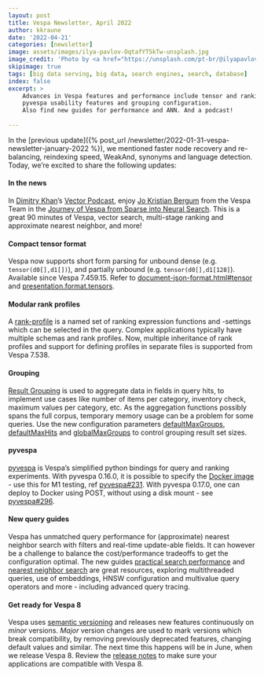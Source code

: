 ```yaml
---
layout: post
title: Vespa Newsletter, April 2022
author: kkraune
date: '2022-04-21'
categories: [newsletter]
image: assets/images/ilya-pavlov-OqtafYT5kTw-unsplash.jpg
image_credit: 'Photo by <a href="https://unsplash.com/pt-br/@ilyapavlov?utm_source=unsplash&utm_medium=referral&utm_content=creditCopyText">Ilya Pavlov</a> on <a href="https://unsplash.com/photos/OqtafYT5kTw?utm_source=unsplash&utm_medium=referral&utm_content=creditCopyText">Unsplash</a>'
skipimage: true
tags: [big data serving, big data, search engines, search, database]
index: false
excerpt: >
    Advances in Vespa features and performance include tensor and ranking configuration improvements,
    pyvespa usability features and grouping configuration.
    Also find new guides for performance and ANN. And a podcast!
    
---
```


In the [previous update]({% post_url /newsletter/2022-01-31-vespa-newsletter-january-2022 %}),
we mentioned faster node recovery and re-balancing, reindexing speed, WeakAnd, synonyms and language detection.
Today, we’re excited to share the following updates:


#### In the news
In [Dimitry Khan](https://twitter.com/DmitryKan)’s
<a href="https://open.spotify.com/show/13JO3vhMf7nAqcpvlIgOY6" data-proofer-ignore>Vector Podcast</a>,
enjoy [Jo Kristian Bergum](https://twitter.com/jobergum) from the Vespa Team in the
<a href="https://open.spotify.com/episode/5eiywuzKrRRcd1EaUp4ZMo" data-proofer-ignore>
Journey of Vespa from Sparse into Neural Search</a>.
This is a great 90 minutes of Vespa, vector search, multi-stage ranking and approximate nearest neighbor, and more!

#### Compact tensor format
Vespa now supports short form parsing for unbound dense (e.g. `tensor(d0[],d1[])`),
and partially unbound (e.g. `tensor(d0[],d1[128]`).
Available since Vespa 7.459.15.
Refer to [document-json-format.html#tensor](https://docs.vespa.ai/en/reference/document-json-format.html#tensor) and
[presentation.format.tensors](https://docs.vespa.ai/en/reference/query-api-reference.html#presentation.format.tensors).

#### Modular rank profiles
A [rank-profile](https://docs.vespa.ai/en/reference/schema-reference.html#rank-profile)
is a named set of ranking expression functions and -settings which can be selected in the query.
Complex applications typically have multiple schemas and rank profiles.
Now, multiple inheritance of rank profiles and support for defining profiles in separate files
is supported from Vespa 7.538.

#### Grouping
[Result Grouping](https://docs.vespa.ai/en/grouping.html) is used to aggregate data in fields in query hits,
to implement use cases like number of items per category, inventory check, maximum values per category, etc.
As the aggregation functions possibly spans the full corpus, temporary memory usage can be a problem for some queries.
Use the new configuration parameters
[defaultMaxGroups](https://docs.vespa.ai/en/reference/query-api-reference.html#grouping.defaultmaxgroups),
[defaultMaxHits](https://docs.vespa.ai/en/reference/query-api-reference.html#grouping.defaultmaxhits) and 
[globalMaxGroups](https://docs.vespa.ai/en/reference/query-api-reference.html#grouping.globalmaxgroups)
to control grouping result set sizes.

#### pyvespa
[pyvespa](https://pyvespa.readthedocs.io/) is Vespa’s simplified python bindings for query and ranking experiments.
With pyvespa 0.16.0, it is possible to specify the
[Docker image](https://pyvespa.readthedocs.io/en/latest/reference-api.html#vespadocker) -
use this for M1 testing, ref [pyvespa#231](https://github.com/vespa-engine/pyvespa/issues/231).
With pyvespa 0.17.0, one can deploy to Docker using POST, without using a disk mount -
see [pyvespa#296](https://github.com/vespa-engine/pyvespa/issues/296).

#### New query guides
Vespa has unmatched query performance for (approximate) nearest neighbor search
with filters and real-time update-able fields.
It can however be a challenge to balance the cost/performance tradeoffs to get the configuration optimal.
The new guides [practical search performance](https://docs.vespa.ai/en/performance/practical-search-performance-guide.html)
and [nearest neighbor search](https://docs.vespa.ai/en/nearest-neighbor-search-guide.html) are great resources,
exploring multithreaded queries, use of embeddings, HNSW configuration and multivalue query operators and more -
including advanced query tracing.

#### Get ready for Vespa 8
Vespa uses [semantic versioning](https://vespa.ai/releases) and releases new features continuously on _minor_ versions.
_Major_ version changes are used to mark versions which break compatibility,
by removing previously deprecated features, changing default values and similar.
The next time this happens will be in June, when we release Vespa 8. 
Review the [release notes](https://docs.vespa.ai/en/vespa8-release-notes.html) to make sure your applications
are compatible with Vespa 8.
